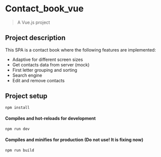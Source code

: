 # Contact_book_vue
> A Vue.js project
## Project description
This SPA is a contact book where the following features are implemented:
* Adaptive for different screen sizes
* Get contacts data from server (moсk)
* First letter grouping and sorting
* Search engine
* Edit and remove contacts

## Project setup
```
npm install
```

#### Compiles and hot-reloads for development
```
npm run dev
```

#### Compiles and minifies for production (Do not use! It is fixing now)
```
npm run build 
```
